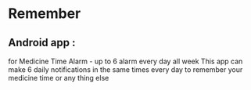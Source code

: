 # Remember
## Android app : 
for Medicine Time Alarm - up to 6 alarm every day all week
This app can make 6 daily notifications in the same times every day to remember your medicine time or any thing else
